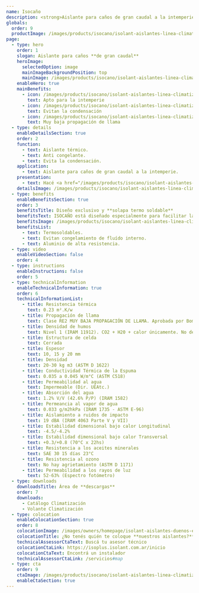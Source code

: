 ```yaml
---
name: Isocaño
description: <strong>Aislante para caños de gran caudal a la intemperie.</strong><br /><br />Placa aislante con unión termo fusionable con pistola de calor, para abrazar y aislar caños de gran caudal.
globals:
  order: 9
  productImage: /images/products/isocano/isolant-aislantes-linea-climatizacion-isocano-producto-rollo.png
page:
  - type: hero
    order: 1
    slogan: Aislante para caños **de gran caudal**
    heroImage:
      selectedOption: image
      mainImageBackgroundPosition: top
      mainImage: /images/products/isocano/isolant-aislantes-linea-climatizacion-isocano-imagen-principal.jpg
    enableHero: true
    mainBenefits:
      - icon: /images/products/isocano/isolant-aislantes-linea-climatizacion-isocano-beneficio-1.svg
        text: Apto para la intemperie
      - icon: /images/products/isocano/isolant-aislantes-linea-climatizacion-isocano-beneficio-2.svg
        text: Evitan la condensación
      - icon: /images/products/isocano/isolant-aislantes-linea-climatizacion-isocano-beneficio-3.svg
        text: Muy baja propagación de llama
  - type: details
    enableDetailsSection: true
    order: 2
    function:
      - text: Aislante térmico.
      - text: Anti congelante.
      - text: Evita la condensación.
    application:
      - text: Aislante para caños de gran caudal a la intemperie.
    presentation:
      - text: Hacé <a href="/images/products/isocano/isolant-aislantes-linea-climatizacion-isocano-presentaciones.webp" target="_blank" rel="noopener noreferrer" class="font-bold">click acá</a> para ver todas las presentaciones disponibles
    detailsImage: /images/products/isocano/isolant-aislantes-linea-climatizacion-isocano-imagen-detalle.jpg
  - type: benefits
    enableBenefitsSection: true
    order: 3
    benefitsTitle: Diseño exclusivo y **solapa termo soldable**
    benefitsText: ISOCAÑO está diseñado especialmente para facilitar la colocación del mismo "abrazando" caños de gran caudal. Ya viene en forma de placa, con un rebaje en su lateral, para termo soldar con pistola de calor. Luego se sugiere la utilización de una cinta de aluminio apta intemperie para garantizar una unión sin filtraciones de agua ni UV.<br /><br />Además su diseño con una cara acanalada hace que al "abrazar" el caño, el material no tienda a volver sobre sí mismo, sino que complete una aislación perfecta. 
    benefitsImage: /images/products/isocano/isolant-aislantes-linea-climatizacion-isocano-beneficio-exclusivo.jpg
    benefitsList:
      - text: Termosoldables.
      - text: Evitan congelamiento de fluído interno.
      - text: Aluminio de alta resistencia.
  - type: video
    enableVideoSection: false
    order: 4
  - type: instructions
    enableInstructions: false
    order: 5
  - type: technicalInformation
    enableTechnicalInformation: true
    order: 6
    technicalInformationList:
      - title: Resistencia térmica
        text: 0.23 m².K/w
      - title: Propagación de llama
        text: Clase RE2 MUY BAJA PROPAGACIÓN DE LLAMA. Aprobada por Bomberos Argentina.
      - title: Densidad de humos
        text: Nivel 1 (IRAM 11912). CO2 + H20 + calor únicamente. No desprende gases envenenantes.
      - title: Estructura de celda
        text: Cerrada
      - title: Espesor
        text: 10, 15 y 20 mm
      - title: Densidad
        text: 20-30 kg m3 (ASTM D 1622)
      - title: Conductividad Térmica de la Espuma
        text: 0.035 a 0.045 W/m°C (ASTM C518)
      - title: Permeabilidad al agua
        text: Impermeable (Dir. UEAtc.)
      - title: Absorción del agua
        text: 1.2% V/V (42.6% P/P) (IRAM 1582)
      - title: Permeancia al vapor de agua
        text: 0.033 g/m2hkPa (IRAM 1735 - ASTM E-96)
      - title: Aislamiento a ruidos de impacto
        text: 19 dBA (IRAM 4063 Parte V y VII)
      - title: Estabilidad dimensional bajo calor Longitudinal
        text: -4.5/-4.2%
      - title: Estabilidad dimensional bajo calor Transversal
        text: +0.3/+0.8 (70°C x 22hs)
      - title: Resistencia a los aceites minerales
        text: SAE 30 15 días 23°C
      - title: Resistencia al ozono
        text: No hay agrietamiento (ASTM D 1171)
      - title: Permeabilidad a los rayos de luz
        text: 52-63% (Espectro fotómetro)
  - type: downloads
    downloadsTitle: Área de **descargas**
    order: 7
    downloads:
      - Catálogo Climatización
      - Volante Climatización
  - type: colocation
    enableColocationSection: true
    order: 8
    colocationImage: /images/owners/homepage/isolant-aislantes-duenos-e-inquilinos-isoplus-colocation.jpg
    colocationTitle: ¿No tenés quién te coloque **nuestros aislantes?**
    technicalAssessorCtaText: Buscá tu asesor técnico
    colocationCtaLink: https://isoplus.isolant.com.ar/inicio
    colocationCtaText: Encontrá un instalador
    technicalAssessorCtaLink: /servicios#map
  - type: cta
    order: 9
    ctaImage: /images/products/isocano/isolant-aislantes-linea-climatizacion-isocano-cta.jpg
    enableCtaSection: true
---
```

